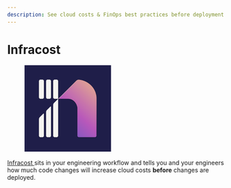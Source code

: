 ```yaml
---
description: See cloud costs & FinOps best practices before deployment.
---
```


# Infracost

<figure><img src="../../../.gitbook/assets/infracost.png" alt=""><figcaption></figcaption></figure>

[Infracost ](https://www.infracost.io)sits in your engineering workflow and tells you and your engineers how much code changes will increase cloud costs **before** changes are deployed.
